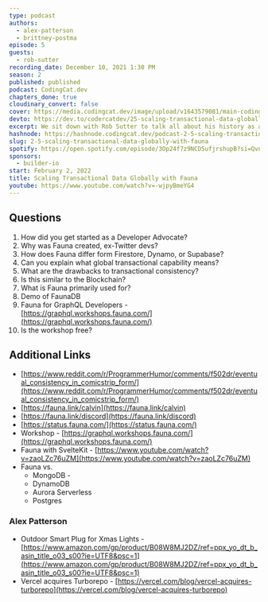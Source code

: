 ```yaml
---
type: podcast
authors:
  - alex-patterson
  - brittney-postma
episode: 5
guests:
  - rob-sutter
recording_date: December 10, 2021 1:30 PM
season: 2
published: published
podcast: CodingCat.dev
chapters_done: true
cloudinary_convert: false
cover: https://media.codingcat.dev/image/upload/v1643579081/main-codingcatdev-photo/fauna.png
devto: https://dev.to/codercatdev/25-scaling-transactional-data-globally-with-fauna-dk3
excerpt: We sit down with Rob Sutter to talk all about his history as a developer advocate and Fauna. Fauna is a flexible, developer-friendly, transactional database delivered as a secure and scalable cloud API with native GraphQL.
hashnode: https://hashnode.codingcat.dev/podcast-2-5-scaling-transactional-data-globally-with-fauna
slug: 2-5-scaling-transactional-data-globally-with-fauna
spotify: https://open.spotify.com/episode/3Op24f7z9NCD5ufjrshupB?si=Qvn-uUM2QhW7lDowvZWI5g
sponsors:
  - builder-io
start: February 2, 2022
title: Scaling Transactional Data Globally with Fauna
youtube: https://www.youtube.com/watch?v=-wjpyBmeYG4
---
```


## Questions

1. How did you get started as a Developer Advocate?
2. Why was Fauna created, ex-Twitter devs?
3. How does Fauna differ form Firestore, Dynamo, or Supabase?
4. Can you explain what global transactional capability means?
5. What are the drawbacks to transactional consistency?
6. Is this similar to the Blockchain?
7. What is Fauna primarily used for?
8. Demo of FaunaDB
9. Fauna for GraphQL Developers - [https://graphql.workshops.fauna.com/](https://graphql.workshops.fauna.com/)
10. Is the workshop free?

## Additional Links

- [https://www.reddit.com/r/ProgrammerHumor/comments/f502dr/eventual_consistency_in_comicstrip_form/](https://www.reddit.com/r/ProgrammerHumor/comments/f502dr/eventual_consistency_in_comicstrip_form/)
- [https://fauna.link/calvin](https://fauna.link/calvin)
- [https://fauna.link/discord](https://fauna.link/discord)
- [https://status.fauna.com/](https://status.fauna.com/)
- Workshop - [https://graphql.workshops.fauna.com/](https://graphql.workshops.fauna.com/)
- Fauna with SvelteKit - [https://www.youtube.com/watch?v=zaoLZc76uZM](https://www.youtube.com/watch?v=zaoLZc76uZM)
- Fauna vs.
  - MongoDB -
  - DynamoDB
  - Aurora Serverless
  - Postgres

### Alex Patterson

- Outdoor Smart Plug for Xmas Lights - [https://www.amazon.com/gp/product/B08W8MJ2DZ/ref=ppx_yo_dt_b_asin_title_o03_s00?ie=UTF8&psc=1](https://www.amazon.com/gp/product/B08W8MJ2DZ/ref=ppx_yo_dt_b_asin_title_o03_s00?ie=UTF8&psc=1)
- Vercel acquires Turborepo - [https://vercel.com/blog/vercel-acquires-turborepo](https://vercel.com/blog/vercel-acquires-turborepo)
